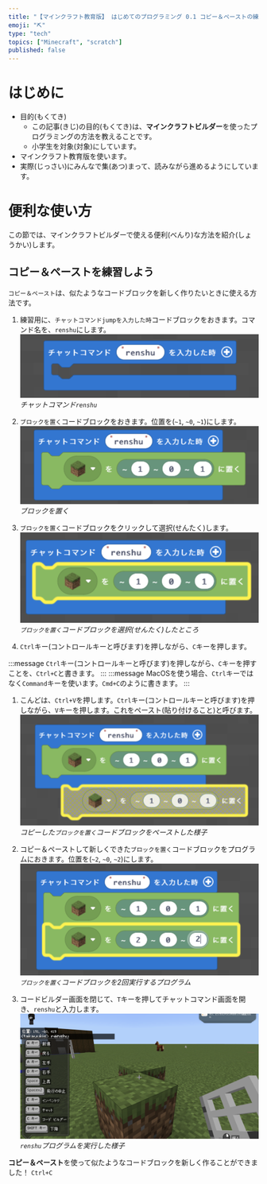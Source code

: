 ```yaml
---
title: "【マインクラフト教育版】 はじめてのプログラミング 0.1 コピー＆ペーストの練習"
emoji: "⛏️"
type: "tech"
topics: ["Minecraft", "scratch"]
published: false
---
```


# はじめに
- 目的(もくてき)
  - この記事(きじ)の目的(もくてき)は、**マインクラフトビルダー**を使ったプログラミングの方法を教えることです。
  - 小学生を対象(対象)にしています。
- マインクラフト教育版を使います。
- 実際(じっさい)にみんなで集(あつ)まって、読みながら進めるようにしています。

# 便利な使い方
この節では、マインクラフトビルダーで使える便利(べんり)な方法を紹介(しょうかい)します。

## コピー＆ペーストを練習しよう
`コピー＆ペースト`は、似たようなコードブロックを新しく作りたいときに使える方法です。

1. 練習用に、`チャットコマンドjumpを入力した時`コードブロックをおきます。コマンド名を、`renshu`にします。
![](/images/build_town-01-copy_and_paste/2024-02-10-06-34-17.png)
*チャットコマンド`renshu`*

2. `ブロックを置く`コードブロックをおきます。位置を(`~1`, `~0`, `~1`)にします。
![](/images/build_town-01-copy_and_paste/2024-02-10-06-37-26.png)
*ブロックを置く*

3. `ブロックを置く`コードブロックをクリックして選択(せんたく)します。
![](/images/build_town-01-copy_and_paste/2024-02-10-06-40-09.png)
*`ブロックを置く`コードブロックを選択(せんたく)したところ*

4. `Ctrl`キー(コントロールキーと呼びます)を押しながら、`C`キーを押します。
<!-- ***toha*** -->
:::message
`Ctrl`キー(コントロールキーと呼びます)を押しながら、`C`キーを押すことを、`Ctrl+C`と書きます。
:::
:::message
MacOSを使う場合、`Ctrl`キーではなく`Command`キーを使います。`Cmd+C`のように書きます。
:::
1. こんどは、`Ctrl+V`を押します。`Ctrl`キー(コントロールキーと呼びます)を押しながら、`V`キーを押します。これをペースト(貼り付けること)と呼びます。
![](/images/build_town-01-copy_and_paste/2024-02-10-06-42-53.png)
*コピーした`ブロックを置く`コードブロックをペーストした様子*

1. コピー＆ペーストして新しくできた`ブロックを置く`コードブロックをプログラムにおきます。位置を(`~2`, `~0`, `~2`)にします。
![](/images/build_town-01-copy_and_paste/2024-02-10-06-46-17.png)
*`ブロックを置く`コードブロックを2回実行するプログラム*

1. コードビルダー画面を閉じて、`T`キーを押してチャットコマンド画面を開き、`renshu`と入力します。
![](/images/build_town-01-copy_and_paste/2024-02-10-06-48-41.png)
*`renshu`プログラムを実行した様子*

**コピー＆ペースト**を使って似たようなコードブロックを新しく作ることができました！
`Ctrl+C`